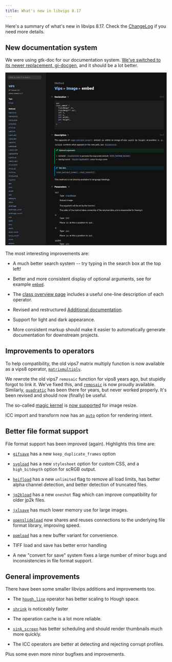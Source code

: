 ```yaml
---
title: What's new in libvips 8.17
---
```


Here's a summary of what's new in libvips 8.17. Check the
[ChangeLog](https://github.com/libvips/libvips/blob/master/ChangeLog)
if you need more details.

## New documentation system

We were using gtk-doc for our documentation system. [We've switched to its
newer replacement, gi-docgen](/API/current), and it
should be a lot better.

![docs](/assets/images/docs.png)

The most interesting improvements are:

- A much better search system -- try typing in the search box at the top left!

- Better and more consistent display of optional arguments, see for example
  [`embed`](/API/current/method.Image.embed.html).

- The [class overview page](/API/current/class.Image.html)
  includes a useful one-line description of each operator.

- Revised and restructured [Additional
  documentation](/API/current/index.html#extra).

- Support for light and dark appearance.

- More consistent markup should make it easier to automatically generate
  documentation for downstream projects.

## Improvements to operators

To help compatibility, the old vips7 matrix multiply
function is now available as a vips8 operator,
[`matrixmultiply`](/API/current/method.Image.matrixmultiply.html).

We rewrote the old vips7 `remosaic` function for vips8 years
ago, but stupidly forgot to link it.  We've fixed this, and
[`remosaic`](/API/current/method.Image.remosaic.html)
is now proudly available. Similarly,
[`quadratic`](/API/current/method.Image.quadratic.html)
has been there for years, but never worked properly. It's been revised and
should now (finally) be useful.

The so-called [magic kernel](https://johncostella.com/magic) is [now
supported](/API/current/enum.Kernel.html#mks2021)
for image resize.

ICC import and transform now has an
[`auto`](/API/current/enum.Intent.html#auto) option
for rendering intent.

## Better file format support

File format support has been improved (again). Highlights this time are:

- [`gifsave`](/API/current/method.Image.gifsave.html)
  has a new `keep_duplicate_frames` option

- [`svgload`](/API/current/ctor.Image.svgload.html)
  has a new `stylesheet` option for custom CSS, and a `high_bitdepth` option
  for scRGB output.

- [`heifload`](/API/current/ctor.Image.heifload.html)
  has a new `unlimited` flag to remove all load limits, has better alpha
  channel detection, and better detection of truncated files.

- [`jp2kload`](/API/current/ctor.Image.jp2kload.html)
  has a new `oneshot` flag which can improve compatibility for older
  jp2k files.

- [`jxlsave`](/API/current/method.Image.jxlsave.html)
  has much lower memory use for large images.

- [`openslideload`](/API/current/ctor.Image.openslideload.html)
  now shares and reuses connections to the underlying file format library,
  improving speed.

- [`ppmload`](/API/current/ctor.Image.ppmload.html)
  has a new buffer variant for convenience.

- TIFF load and save has better error handling 

- A new "convert for save" system fixes a large number of minor bugs and
  inconsistencies in file format support.

## General improvements

There have been some smaller libvips additions and improvements too.

- The
  [`hough_line`](/API/current/method.Image.hough_line.html)
  operator has better scaling to Hough space.

- [`shrink`](/API/current/method.Image.shrink.html)
  is noticeably faster

- The operation cache is a lot more reliable.

- [`sink_screen`](/API/current/method.Image.sink_screen.html)
  has better scheduling and should render thumbnails much more quickly.

- The ICC operators are better at detecting and rejecting corrupt profiles.

Plus some even more minor bugfixes and improvements.

